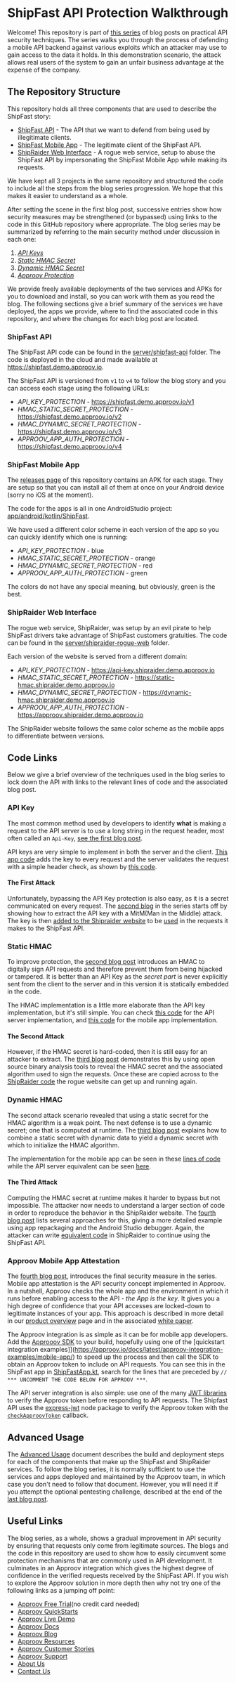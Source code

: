 # ShipFast API Protection Walkthrough

Welcome! This repository is part of [this series](https://blog.approov.io/tag/a-series-shipfast) of blog posts on practical API security techniques. The series walks you through the process of defending a mobile API backend against various exploits which an attacker may use to gain access to the data it holds. In this demonstration scenario, the attack allows real users of the system to gain an unfair business advantage at the expense of the company.

## The Repository Structure

This repository holds all three components that are used to describe the ShipFast story:

* [ShipFast API](/README.md#shipfast-api) - The API that we want to defend from being used by illegitimate clients.
* [ShipFast Mobile App](/README.md#shipfast-mobile-app) - The legitimate client of the ShipFast API.
* [ShipRaider Web Interface](/README.md#shipraider-web-interface) - A rogue web service, setup to abuse the ShipFast API by impersonating the ShipFast Mobile App while making its requests.

We have kept all 3 projects in the same repository and structured the code to include all the steps from the blog series progression. We hope that this makes it easier to understand as a whole.

After setting the scene in the first blog post, successive entries show how security measures may be strengthened (or bypassed) using links to the code in this GitHub repository where appropriate. The blog series may be summarized by referring to the main security method under discussion in each one:

1. [*API Keys*](https://blog.approov.io/practical-api-security-walkthrough-part-1)
2. [*Static HMAC Secret*](https://blog.approov.io/practical-api-security-walkthrough-part-2)
3. [*Dynamic HMAC Secret*](https://blog.approov.io/practical-api-security-walkthrough-part-3)
4. [*Approov Protection*](https://blog.approov.io/practical-api-security-walkthrough-part-4)

We provide freely available deployments of the two services and APKs for you to download and install, so you can work with them as you read the blog. The following sections give a brief summary of the services we have deployed, the apps we provide, where to find the associated code in this repository, and where the changes for each blog post are located.

### ShipFast API

The ShipFast API code can be found in the [server/shipfast-api](/server/shipfast-api) folder. The code is deployed in the cloud and made available at https://shipfast.demo.approov.io.

The ShipFast API is versioned from `v1` to `v4` to follow the blog story and you can access each stage using the following URLs:

* *API_KEY_PROTECTION* - https://shipfast.demo.approov.io/v1
* *HMAC_STATIC_SECRET_PROTECTION* - https://shipfast.demo.approov.io/v2
* *HMAC_DYNAMIC_SECRET_PROTECTION* - https://shipfast.demo.approov.io/v3
* *APPROOV_APP_AUTH_PROTECTION* - https://shipfast.demo.approov.io/v4

### ShipFast Mobile App

The [releases page](https://github.com/approov/shipfast-api-protection/releases) of this repository contains an APK for each stage. They are setup so that you can install all of them at once on your Android device (sorry no iOS at the moment).

The code for the apps is all in one AndroidStudio project: [app/android/kotlin/ShipFast](/app/android/kotlin/ShipFast).

We have used a different color scheme in each version of the app so you can quickly identify which one is running:

* *API_KEY_PROTECTION* - blue
* *HMAC_STATIC_SECRET_PROTECTION* - orange
* *HMAC_DYNAMIC_SECRET_PROTECTION* - red
* *APPROOV_APP_AUTH_PROTECTION* - green

The colors do not have any special meaning, but obviously, green is the best.

### ShipRaider Web Interface

The rogue web service, ShipRaider, was setup by an evil pirate to help ShipFast drivers take advantage of ShipFast customers gratuities.
The code can be found in the [server/shipraider-rogue-web](/server/shipraider-rogue-web) folder.

Each version of the website is served from a different domain:

* *API_KEY_PROTECTION* - https://api-key.shipraider.demo.approov.io
* *HMAC_STATIC_SECRET_PROTECTION* - https://static-hmac.shipraider.demo.approov.io
* *HMAC_DYNAMIC_SECRET_PROTECTION* - https://dynamic-hmac.shipraider.demo.approov.io
* *APPROOV_APP_AUTH_PROTECTION* - https://approov.shipraider.demo.approov.io

The ShipRaider website follows the same color scheme as the mobile apps to differentiate between versions.

## Code Links

Below we give a brief overview of the techniques used in the blog series to lock down the API with links to the relevant lines of code and the associated blog post.

### API Key

The most common method used by developers to identify **what** is making a request to the API server is to use a long string in the request header, most often called an `Api-Key`, [see the first blog post](https://blog.approov.io/practical-api-security-walkthrough-part-1).

API keys are very simple to implement in both the server and the client. [This app code](/app/android/kotlin/ShipFast/app/src/main/java/com/criticalblue/shipfast/api/RestAPI.kt#L211) adds the key to every request and the server validates the request with a simple header check, as shown by [this code](/server/shipfast-api/api/middleware/api-key.js#L28).

#### The First Attack

Unfortunately, bypassing the API Key protection is also easy, as it is a secret communicated on every request. The [second blog](https://blog.approov.io/practical-api-security-walkthrough-part-2) in the series starts off by showing how to extract the API key with a MitM(Man in the Middle) attack. The key is then [added to the Shipraider website](/server/shipraider-rogue-web/views/pages/index.ejs#L27) to be [used](/server/shipraider-rogue-web/public/js/shipraider.js#L51) in the requests it makes to the ShipFast API.

### Static HMAC

To improve protection, the [second blog post](https://blog.approov.io/practical-api-security-walkthrough-part-2) introduces an HMAC to digitally sign API requests and therefore prevent them from being hijacked or tampered. It is better than an API Key as the *secret part* is never explicitly sent from the client to the server and in this version it is statically embedded in the code.

The HMAC implementation is a little more elaborate than the API key implementation, but it's still simple. You can check [this code](/server/shipfast-api/api/middleware/static-hmac.js#L15) for the API server implementation, and [this code](/app/android/kotlin/ShipFast/app/src/main/java/com/criticalblue/shipfast/api/RestAPI.kt#L252) for the mobile app implementation.

#### The Second Attack

However, if the HMAC secret is hard-coded, then it is still easy for an attacker to extract. The [third blog post](https://blog.approov.io/practical-api-security-walkthrough-part-3) demonstrates this by using open source binary analysis tools to reveal the HMAC secret and the associated algorithm used to sign the requests. Once these are copied across to the [ShipRaider code](/server/shipraider-rogue-web/public/js/shipraider.js#L269) the rogue website can get up and running again.

### Dynamic HMAC

The second attack scenario revealed that using a static secret for the HMAC algorithm is a weak point. The next defense is to use a dynamic secret; one that is computed at runtime. The [third blog post](https://blog.approov.io/practical-api-security-walkthrough-part-3) explains how to combine a static secret with dynamic data to yield a dynamic secret with which to initialize the HMAC algorithm.

The implementation for the mobile app can be seen in these [lines of code](/app/android/kotlin/ShipFast/app/src/main/java/com/criticalblue/shipfast/api/RestAPI.kt#L259) while the API server equivalent can be seen [here](server/shipfast-api/api/middleware/dynamic-hmac.js#L16).

#### The Third Attack

Computing the HMAC secret at runtime makes it harder to bypass but not impossible. The attacker now needs to understand a larger section of code in order to reproduce the behavior in the ShipRaider website. The [fourth blog post](https://blog.approov.io/practical-api-security-walkthrough-part-4) lists several approaches for this, giving a more detailed example using app repackaging and the Android Studio debugger. Again, the attacker can write [equivalent code](server/shipraider-rogue-web/public/js/shipraider.js#L269) in ShipRaider to continue using the ShipFast API.

### Approov Mobile App Attestation

The [fourth blog post](https://blog.approov.io/practical-api-security-walkthrough-part-4), introduces the final security measure in the series. Mobile app attestation is the API security concept implemented in Approov. In a nutshell, Approov checks the whole app and the environment in which it runs before enabling access to the API - *the App is the key*. It gives you a high degree of confidence that your API accesses are locked-down to legitimate instances of your app. This approach is described in more detail in our [product overview](https://approov.io/product) page and in the associated [white paper](https://approov.io/download/Approov-Whitepaper-Security-Trust-Gap.pdf).

The Approov integration is as simple as it can be for mobile app developers. Add the [Approoov SDK](https://approov.io/docs/latest/approov-usage-documentation/#sdk-integration) to your build, hopefully using one of the [quickstart integration examples]](https://approov.io/docs/latest/approov-integration-examples/mobile-app/) to speed up the process and then call the SDK to obtain an Approov token to include on API requests. You can see this in the ShipFast app in [ShipFastApp.kt](/app/android/kotlin/ShipFast/app/src/main/java/com/criticalblue/shipfast/ShipFastApp.kt), search for the lines that are preceded by `// *** UNCOMMENT THE CODE BELOW FOR APPROOV ***`.

The API server integration is also simple: use one of the many [JWT libraries](https://jwt.io/) to verify the Approov token before responding to API requests. The Shipfast API uses the [express-jwt](https://www.npmjs.com/package/express-jwt) node package to verify the Approov token with the [`checkApproovToken`](/server/shipfast-api/api/approov/approov-token-check.js#L129) callback.

## Advanced Usage

The [Advanced Usage](/docs/ADVANCED_USAGE.md) document describes the build and deployment steps for each of the components that make up the ShipFast and ShipRaider services. To follow the blog series, it is normally sufficient to use the services and apps deployed and maintained by the Approov team, in which case you don't need to follow that document. However, you will need it if you attempt the optional pentesting challenge, described at the end of the [last blog post](https://blog.approov.io/practical-api-security-walkthrough-part-4).

## Useful Links

The blog series, as a whole, shows a gradual improvement in API security by ensuring that requests only come from legitimate sources. The blogs and the code in this repository are used to show how to easily circumvent some protection mechanisms that are commonly used in API development. It culminates in an Approov integration which gives the highest degree of confidence in the verified requests received by the ShipFast API. If you wish to explore the Approov solution in more depth then why not try one of the following links as a jumping off point:

* [Approov Free Trial](https://approov.io/signup)(no credit card needed)
* [Approov QuickStarts](https://approov.io/docs/latest/approov-integration-examples/)
* [Approov Live Demo](https://approov.io/product/demo)
* [Approov Docs](https://approov.io/docs)
* [Approov Blog](https://blog.approov.io)
* [Approov Resources](https://approov.io/resource/)
* [Approov Customer Stories](https://approov.io/customer)
* [Approov Support](https://approov.zendesk.com/hc/en-gb/requests/new)
* [About Us](https://approov.io/company)
* [Contact Us](https://approov.io/contact)
